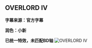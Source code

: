## OVERLORD IV
**字幕来源：官方字幕**

**润色：小新**

**已统一特效，未匹配BD轴**
![OVERLORD IV](https://images2.imgbox.com/69/9e/xjwqZgjj_o.png)
